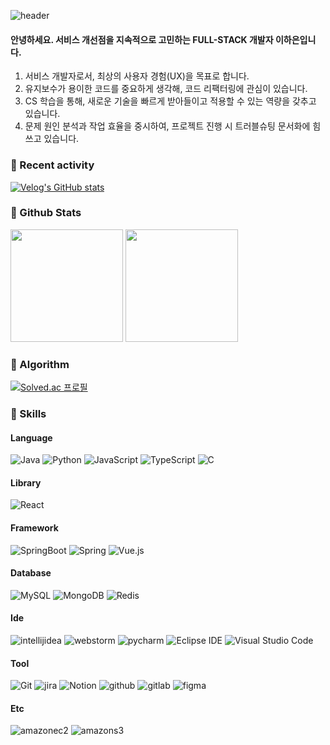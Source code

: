 ![header](https://capsule-render.vercel.app/api?type=waving&color=FDCBE5&height=250&section=header&text=Hi%20there!&fontSize=80)


#### 안녕하세요. 서비스 개선점을 지속적으로 고민하는 FULL-STACK 개발자 이하은입니다.

1. 서비스 개발자로서, 최상의 사용자 경험(UX)을 목표로 합니다.<br>
2. 유지보수가 용이한 코드를 중요하게 생각해, 코드 리팩터링에 관심이 있습니다.<br>
3. CS 학습을 통해, 새로운 기술을 빠르게 받아들이고 적용할 수 있는 역량을 갖추고 있습니다.<br>
4. 문제 원인 분석과 작업 효율을 중시하여, 프로젝트 진행 시 트러블슈팅 문서화에 힘쓰고 있습니다.<br>

<h3>📍 Recent activity</h3>

[![Velog's GitHub stats](https://velog-readme-stats.vercel.app/api?name=haisley77)](https://velog.io/@haisley77)


<h3>📍 Github Stats</h3>
<p align="left">
  <img height="180em" src="https://github-readme-stats.vercel.app/api?username=haisley77&show_icons=true&include_all_commits=true&bg_color=30,e96443,904e95&title_color=fff&text_color=fff">
  <img height="180em" src="https://github-readme-stats.vercel.app/api/top-langs/?username=haisley77&layout=compact&bg_color=30,e96443,904e95&title_color=fff&text_color=fff">
</p>

<h3>📍 Algorithm</h3>

[![Solved.ac
프로필](http://mazassumnida.wtf/api/v2/generate_badge?boj=haisley)](https://solved.ac/haisley)


<h3>📍 Skills</h3>
<h4>Language</h4>
<p>
  <img alt="Java" src="https://img.shields.io/badge/Java-007396.svg?&style=for-the-badge&logo=Java&logoColor=white">
  <img alt="Python" src="https://img.shields.io/badge/Python-3776AB.svg?&style=for-the-badge&logo=Python&logoColor=white">
  <img alt="JavaScript" src="https://img.shields.io/badge/JavaScript-F7DF1E.svg?&style=for-the-badge&logo=JavaScript&logoColor=white">
  <img alt="TypeScript" src="https://img.shields.io/badge/TypeScript-007ACC?style=for-the-badge&logo=typescript&logoColor=white">
  <img alt="C" src="https://img.shields.io/badge/c-%2300599C.svg?style=for-the-badge&logo=c&logoColor=white">
</p>

<h4>Library</h4>
<p>
  <img alt="React" src="https://img.shields.io/badge/React-20232A?style=for-the-badge&logo=react&logoColor=61DAFB">
</p>

<h4>Framework</h4>
<p>
  <img alt="SpringBoot" src="https://img.shields.io/badge/SpringBoot-6DB33F.svg?&style=for-the-badge&logo=SpringBoot&logoColor=white">
  <img alt="Spring" src="https://img.shields.io/badge/Spring-6DB33F.svg?&style=for-the-badge&logo=Spring&logoColor=white">
  <img alt="Vue.js" src="https://img.shields.io/badge/Vue.js-4FC08D.svg?&style=for-the-badge&logo=Vue.js&logoColor=white">
<!--   <img alt="Tailwind" src="https://img.shields.io/badge/Tailwind_CSS-38B2AC?style=for-the-badge&logo=tailwind-css&logoColor=white"> -->
</p>


<h4>Database</h4>
<p>
  <img alt="MySQL" src="https://img.shields.io/badge/MySQL-4479A1.svg?&style=for-the-badge&logo=MySQL&logoColor=white">
  <img alt="MongoDB" src="https://img.shields.io/badge/MongoDB-4EA94B?style=for-the-badge&logo=mongodb&logoColor=white">
  <img alt="Redis" src="https://img.shields.io/badge/redis-%23DD0031.svg?&style=for-the-badge&logo=redis&logoColor=white">
</p>

<h4>Ide</h4>
<p>
  <img alt="intellijidea" src="https://img.shields.io/badge/intellijidea-000000.svg?&style=for-the-badge&logo=intellijidea&logoColor=white">
  <img alt="webstorm" src="https://img.shields.io/badge/webstorm-000000.svg?&style=for-the-badge&logo=webstorm&logoColor=white">
  <img alt="pycharm" src="https://img.shields.io/badge/pycharm-000000.svg?&style=for-the-badge&logo=pycharm&logoColor=white">
  <img alt="Eclipse IDE" src="https://img.shields.io/badge/Eclipse%20IDE-2C2255.svg?&style=for-the-badge&logo=Eclipse%20IDE&logoColor=white">
  <img alt="Visual Studio Code" src="https://img.shields.io/badge/Visual%20Studio%20Code-007ACC.svg?&style=for-the-badge&logo=Visual%20Studio%20Code&logoColor=white">
</p>

<h4>Tool</h4>
<p>
  <img alt="Git" src="https://img.shields.io/badge/Git-F05032.svg?&style=for-the-badge&logo=Git&logoColor=white">
  <img alt="jira" src="https://img.shields.io/badge/jira-0052CC.svg?&style=for-the-badge&logo=jira&logoColor=white">
  <img alt="Notion" src="https://img.shields.io/badge/Notion-%23000000.svg?style=for-the-badge&logo=notion&logoColor=white">
  <img alt="github" src="https://img.shields.io/badge/github-181717.svg?&style=for-the-badge&logo=github&logoColor=white">
  <img alt="gitlab" src="https://img.shields.io/badge/gitlab-FC6D26.svg?&style=for-the-badge&logo=gitlab&logoColor=white">
  <img alt="figma" src="https://img.shields.io/badge/figma-F24E1E.svg?&style=for-the-badge&logo=figma&logoColor=white">
</p>

<h4>Etc</h4>
<p>
  <img alt="amazonec2" src="https://img.shields.io/badge/amazonec2-569A31.svg?&style=for-the-badge&logo=amazonec2&logoColor=white">
  <img alt="amazons3" src="https://img.shields.io/badge/amazons3-FF9900.svg?&style=for-the-badge&logo=amazons3&logoColor=white">
</p>






